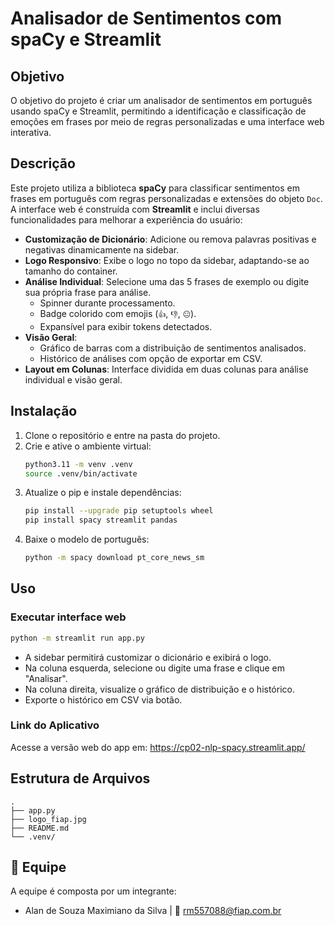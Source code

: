 # Analisador de Sentimentos com spaCy e Streamlit

## Objetivo
O objetivo do projeto é criar um analisador de sentimentos em português usando spaCy e Streamlit, permitindo a identificação e classificação de emoções em frases por meio de regras personalizadas e uma interface web interativa.

## Descrição
Este projeto utiliza a biblioteca **spaCy** para classificar sentimentos em frases em português com regras personalizadas e extensões do objeto `Doc`. A interface web é construída com **Streamlit** e inclui diversas funcionalidades para melhorar a experiência do usuário:

- **Customização de Dicionário**: Adicione ou remova palavras positivas e negativas dinamicamente na sidebar.
- **Logo Responsivo**: Exibe o logo no topo da sidebar, adaptando-se ao tamanho do container.
- **Análise Individual**: Selecione uma das 5 frases de exemplo ou digite sua própria frase para análise.
  - Spinner durante processamento.
  - Badge colorido com emojis (`👍`, `👎`, `😐`).
  - Expansível para exibir tokens detectados.
- **Visão Geral**: 
  - Gráfico de barras com a distribuição de sentimentos analisados.
  - Histórico de análises com opção de exportar em CSV.
- **Layout em Colunas**: Interface dividida em duas colunas para análise individual e visão geral.

## Instalação

1. Clone o repositório e entre na pasta do projeto.
2. Crie e ative o ambiente virtual:
   ```bash
   python3.11 -m venv .venv
   source .venv/bin/activate
   ```
3. Atualize o pip e instale dependências:
   ```bash
   pip install --upgrade pip setuptools wheel
   pip install spacy streamlit pandas
   ```
4. Baixe o modelo de português:
   ```bash
   python -m spacy download pt_core_news_sm
   ```

## Uso

### Executar interface web
```bash
python -m streamlit run app.py
```
- A sidebar permitirá customizar o dicionário e exibirá o logo.
- Na coluna esquerda, selecione ou digite uma frase e clique em "Analisar".
- Na coluna direita, visualize o gráfico de distribuição e o histórico.
- Exporte o histórico em CSV via botão.

### Link do Aplicativo
Acesse a versão web do app em: https://cp02-nlp-spacy.streamlit.app/

## Estrutura de Arquivos

```
.
├── app.py
├── logo_fiap.jpg
├── README.md
└── .venv/
```

## 👥 Equipe
A equipe é composta por um integrante:

- Alan de Souza Maximiano da Silva | 📧 rm557088@fiap.com.br